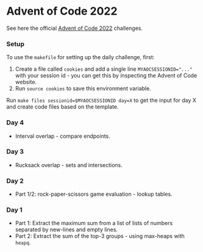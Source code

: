 # Advent of Code 2022

See here the official [Advent of Code 2022](https://adventofcode.com/2022) challenges.

### Setup

To use the `makefile` for setting up the daily challenge, first:

1. Create a file called `cookies` and add a single line `MYAOCSESSIONID="..."` with your session id - you can get this by inspecting the Advent of Code website.
2. Run `source cookies` to save this environment variable.

Run `make files sessionid=$MYAOCSESSIONID day=X` to get the input for day X and create code files based on the template.

### Day 4

- Interval overlap - compare endpoints.

### Day 3

- Rucksack overlap - sets and intersections.

### Day 2

- Part 1/2: rock-paper-scissors game evaluation - lookup tables.

### Day 1

- Part 1: Extract the maximum sum from a list of lists of numbers separated by new-lines and empty lines.
- Part 2: Extract the sum of the top-3 groups - using max-heaps with `heapq`.
